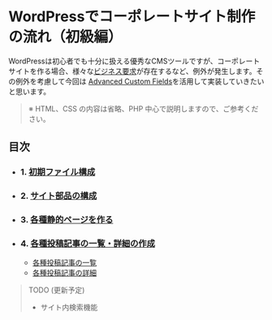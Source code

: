 # WordPressでコーポレートサイト制作の流れ（初級編）

WordPressは初心者でも十分に扱える優秀なCMSツールですが、コーポレートサイトを作る場合、様々な[ビジネス要求](http://process-design-eng.com/contents/general/it-2.html)が存在するなど、例外が発生します。その例外を考慮して今回は [Advanced Custom Fields](https://www.advancedcustomfields.com/)を活用して実装していきたいと思います。

> ※ HTML、CSS の内容は省略、PHP 中心で説明しますので、ご参考ください。

## 目次

- ### 1. [初期ファイル構成](./docs/create-starer-files.md)
- ### 2. [サイト部品の構成](/docs/page-part.md)
- ### 3. [各種静的ページを作る](/docs/static-pages.md)
- ### 4. [各種投稿記事の一覧・詳細の作成](/docs/post-types-and-archive.md)
  - [各種投稿記事の一覧](/docs/post-types-and-archive.md#各種投稿記事の一覧)
  - [各種投稿記事の詳細](/docs/post-types-and-archive.md#各種投稿記事の詳細)

> TODO (更新予定)
> - サイト内検索機能

